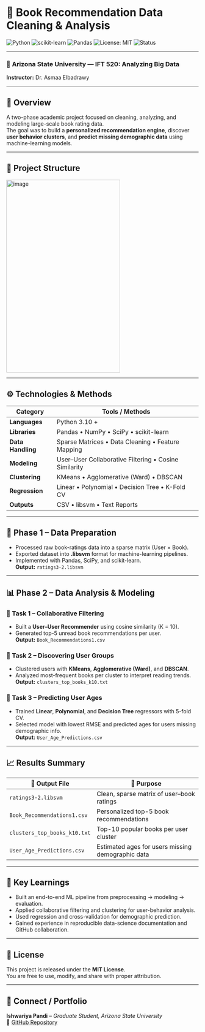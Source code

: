 # 📘 Book Recommendation Data Cleaning & Analysis

![Python](https://img.shields.io/badge/Python-3.10+-blue?logo=python)
![scikit-learn](https://img.shields.io/badge/Scikit--learn-ML-orange?logo=scikitlearn)
![Pandas](https://img.shields.io/badge/Pandas-Data_Processing-yellow?logo=pandas)
![License: MIT](https://img.shields.io/badge/License-MIT-green.svg)
![Status](https://img.shields.io/badge/Status-Completed-success)

---

### 🏫 **Arizona State University — IFT 520: Analyzing Big Data**
**Instructor:** Dr. Asmaa Elbadrawy  

---

## 🚀 Overview
A two-phase academic project focused on cleaning, analyzing, and modeling large-scale book rating data.  
The goal was to build a **personalized recommendation engine**, discover **user behavior clusters**, and **predict missing demographic data** using machine-learning models.

---

## 🧩 Project Structure

<img width="298" height="503" alt="image" src="https://github.com/user-attachments/assets/613127ee-123f-4697-9427-c20a6f43950f" />


---

## ⚙️ Technologies & Methods

| **Category** | **Tools / Methods** |
|---------------|----------------------|
| **Languages** | Python 3.10 + |
| **Libraries** | Pandas • NumPy • SciPy • scikit-learn |
| **Data Handling** | Sparse Matrices • Data Cleaning • Feature Mapping |
| **Modeling** | User–User Collaborative Filtering • Cosine Similarity |
| **Clustering** | KMeans • Agglomerative (Ward) • DBSCAN |
| **Regression** | Linear • Polynomial • Decision Tree • K-Fold CV |
| **Outputs** | CSV • libsvm • Text Reports |


---

## 🧱 Phase 1 – Data Preparation
- Processed raw book-ratings data into a sparse matrix (User × Book).  
- Exported dataset into **.libsvm** format for machine-learning pipelines.  
- Implemented with Pandas, SciPy, and scikit-learn.  
**Output:** `ratings3-2.libsvm`  

---

## 📊 Phase 2 – Data Analysis & Modeling

### 🔹 Task 1 – Collaborative Filtering
- Built a **User–User Recommender** using cosine similarity (K = 10).  
- Generated top-5 unread book recommendations per user.  
**Output:** `Book_Recommendations1.csv`

### 🔹 Task 2 – Discovering User Groups
- Clustered users with **KMeans**, **Agglomerative (Ward)**, and **DBSCAN**.  
- Analyzed most-frequent books per cluster to interpret reading trends.  
**Output:** `clusters_top_books_k10.txt`

### 🔹 Task 3 – Predicting User Ages
- Trained **Linear**, **Polynomial**, and **Decision Tree** regressors with 5-fold CV.  
- Selected model with lowest RMSE and predicted ages for users missing demographic info.  
**Output:** `User_Age_Predictions.csv`

---

## 📈 Results Summary

| 📄 **Output File** | 🧠 **Purpose** |
|--------------------|----------------|
| `ratings3-2.libsvm` | Clean, sparse matrix of user–book ratings |
| `Book_Recommendations1.csv` | Personalized top-5 book recommendations |
| `clusters_top_books_k10.txt` | Top-10 popular books per user cluster |
| `User_Age_Predictions.csv` | Estimated ages for users missing demographic data |


---

## 🧠 Key Learnings
- Built an end-to-end ML pipeline from preprocessing → modeling → evaluation.  
- Applied collaborative filtering and clustering for user-behavior analysis.  
- Used regression and cross-validation for demographic prediction.  
- Gained experience in reproducible data-science documentation and GitHub collaboration.

---

## 📜 License
This project is released under the **MIT License**.  
You are free to use, modify, and share with proper attribution.

---

## 🔗 Connect / Portfolio
**Ishwariya Pandi** – *Graduate Student, Arizona State University*  
📎 [GitHub Repository](https://github.com/ishupandi15/book-recommendation-data-cleaning)

